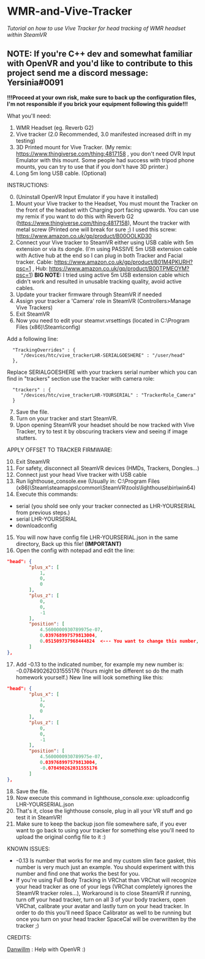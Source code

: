 # WMR-and-Vive-Tracker
*Tutorial on how to use Vive Tracker for head tracking of WMR headset within SteamVR*

## NOTE: If you're C++ dev and somewhat familiar with OpenVR and you'd like to contribute to this project send me a discord message: Yersinia#0091

**!!!Proceed at your own risk, make sure to back up the configuration files, I'm not responsible if you brick your equipment following this guide!!!** 

What you'll need: 
1. WMR Headset (eg. Reverb G2) 
2. Vive tracker (2.0 Recommended, 3.0 manifested increased drift in my testing) 
3. 3D Printed mount for Vive Tracker. (My remix: https://www.thingiverse.com/thing:4817158 , you don't need OVR Input Emulator with this mount. Some people had success with tripod phone mounts, you can try to use that if you don't have 3D printer.)
4. Long 5m long USB cable. (Optional) 

INSTRUCTIONS:

0. (Uninstall OpenVR Input Emulator if you have it installed)
1. Mount your Vive tracker to the Headset, You must mount the Tracker on the front of the headset with Charging port facing upwards. You can use my remix if you want to do this with Reverb G2 (https://www.thingiverse.com/thing:4817158), Mount the tracker with metal screw (Printed one will break for sure ;) I used this screw: https://www.amazon.co.uk/gp/product/B00OOLKD30 
2. Connect your Vive tracker to SteamVR either using USB cable with 5m extension or via its dongle. (I'm using PASSIVE 5m USB extension cable with Active hub at the end so I can plug in both Tracker and Facial tracker. Cable: https://www.amazon.co.uk/gp/product/B01M4PKURH?psc=1 , Hub: https://www.amazon.co.uk/gp/product/B00TPMEOYM?psc=1) **BIG NOTE:** I tried using active 5m USB extension cable which didn't work and resulted in unusable tracking quality, avoid active cables.
3. Update your tracker firmware through SteamVR if needed
4. Assign your tracker a 'Camera' role in SteamVR (Controllers>Manage Vive Trackers)
5. Exit SteamVR 
6. Now you need to edit your steamvr.vrsettings (located in C:\Program Files (x86)\Steam\config)

Add a following line: 

      "TrackingOverrides" : {    
         "/devices/htc/vive_trackerLHR-SERIALGOESHERE" : "/user/head" 
      },
    
    
  Replace SERIALGOESHERE with your trackers serial number which you can find in "trackers" section use the tracker with camera role:     
      
      "trackers" : {
         "/devices/htc/vive_trackerLHR-YOURSERIAL" : "TrackerRole_Camera"
      }
      
7. Save the file. 
8. Turn on your tracker and start SteamVR.
9. Upon opening SteamVR your headset should be now tracked with Vive Tracker, try to test it by obscuring trackers view and seeing if image stutters. 

APPLY OFFSET TO TRACKER FIRMWARE: 

10. Exit SteamVR
11. For safety, disconnect all SteamVR devices (HMDs, Trackers, Dongles...)
12. Connect just your head Vive tracker with USB cable
13. Run lighthouse_console.exe (Usually in: C:\Program Files (x86)\Steam\steamapps\common\SteamVR\tools\lighthouse\bin\win64)
14. Execute this commands: 
* serial (you shold see only your tracker connected as LHR-YOURSERIAL from previous steps.)
* serial LHR-YOURSERIAL
* downloadconfig 
15. You will now have config file LHR-YOURSERIAL.json in the same directory, Back up this file! **(IMPORTANT)**
16. Open the config with notepad and edit the line: 
```json
"head": {
        "plus_x": [
            1,
            0,
            0
        ],
        "plus_z": [
            0,
            0,
            -1
        ],
        "position": [
            4.5600000930789975e-07,
            0.039768997579813004,
            0.051509737968444824  <--- You want to change this number, you need to add -0.13 to this number.
        ]
},
```
17. Add -0.13 to the indicated number, for example my new number is: -0.078490262031555176 (Yours might be different so do the math homework yourself.) New line will look something like this:
```json
"head": {
        "plus_x": [
            1,
            0,
            0
        ],
        "plus_z": [
            0,
            0,
            -1
        ],
        "position": [
            4.5600000930789975e-07,
            0.039768997579813004,
            -0.078490262031555176  
        ]
},
```
18. Save the file.
19. Now execute this command in lighthouse_console.exe: uploadconfig LHR-YOURSERIAL.json
20. That's it, close the lighthouse console, plug in all your VR stuff and go test it in SteamVR!
21. Make sure to keep the backup json file somewhere safe, if you ever want to go back to using your tracker for something else you'll need to upload the original config file to it :) 

KNOWN ISSUES:
* -0.13 Is number that works for me and my custom slim face gasket, this number is very much just an example. You should experiment with this number and find one that works the best for you.
* If you're using Full Body Tracking in VRChat than VRChat will recognize your head tracker as one of your legs (VRChat completely ignores the SteamVR tracker roles...), Workaround is to close SteamVR if running, turn off your head tracker, turn on all 3 of your body trackers, open VRChat, calibrate your avatar and lastly turn on your head tracker. In order to do this you'll need Space Calibrator as well to be running but once you turn on your head tracker SpaceCal will be overwritten by the tracker ;)

CREDITS: 

[Danwillm](https://github.com/danwillm) : Help with OpenVR :)

